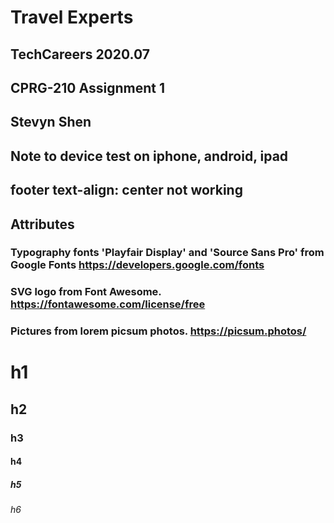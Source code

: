 # Travel Experts 
## TechCareers 2020.07
## CPRG-210 Assignment 1
## Stevyn Shen



## Note to device test on iphone, android, ipad

## footer text-align: center not working








## Attributes 
### Typography fonts 'Playfair Display' and 'Source Sans Pro' from Google Fonts https://developers.google.com/fonts
### SVG logo from Font Awesome. https://fontawesome.com/license/free
### Pictures from lorem picsum photos. https://picsum.photos/


# h1
## h2
### h3
#### h4
##### h5
###### h6
